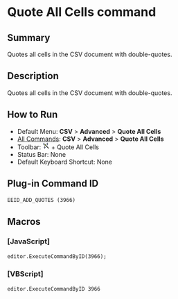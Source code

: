 # Quote All Cells command

## Summary

Quotes all cells in the CSV document with double-quotes.

## Description

Quotes all cells in the CSV document with double-quotes.

## How to Run

- Default Menu: **CSV** \> **Advanced** \> **Quote All Cells**
- [All Commands](../tools/all_commands): **CSV** \> **Advanced** \> **Quote All Cells**
- Toolbar: ![](../../images/convert_to.gif) \+ Quote All Cells
- Status Bar: None
- Default Keyboard Shortcut: None

## Plug-in Command ID

```
EEID_ADD_QUOTES (3966)
```

## Macros

### \[JavaScript\]

```
editor.ExecuteCommandByID(3966);
```

### \[VBScript\]

```
editor.ExecuteCommandByID 3966
```
